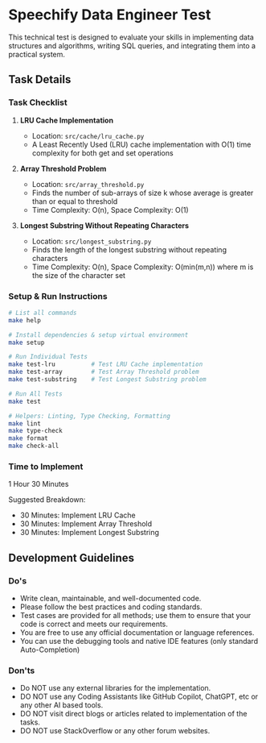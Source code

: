 # Speechify Data Engineer Test

This technical test is designed to evaluate your skills in implementing data structures and algorithms, writing SQL queries, and integrating them into a practical system.

## Task Details

### Task Checklist

1. **LRU Cache Implementation**
   - Location: `src/cache/lru_cache.py`
   - A Least Recently Used (LRU) cache implementation with O(1) time complexity for both get and set operations

2. **Array Threshold Problem**
   - Location: `src/array_threshold.py`
   - Finds the number of sub-arrays of size k whose average is greater than or equal to threshold
   - Time Complexity: O(n), Space Complexity: O(1)

3. **Longest Substring Without Repeating Characters**
   - Location: `src/longest_substring.py`
   - Finds the length of the longest substring without repeating characters
   - Time Complexity: O(n), Space Complexity: O(min(m,n)) where m is the size of the character set

### Setup & Run Instructions
```bash
# List all commands
make help

# Install dependencies & setup virtual environment
make setup

# Run Individual Tests
make test-lru          # Test LRU Cache implementation
make test-array        # Test Array Threshold problem
make test-substring    # Test Longest Substring problem

# Run All Tests
make test

# Helpers: Linting, Type Checking, Formatting
make lint
make type-check
make format
make check-all
```

### Time to Implement

1 Hour 30 Minutes

Suggested Breakdown:
- 30 Minutes: Implement LRU Cache
- 30 Minutes: Implement Array Threshold
- 30 Minutes: Implement Longest Substring

## Development Guidelines

### Do's

- Write clean, maintainable, and well-documented code.
- Please follow the best practices and coding standards.
- Test cases are provided for all methods; use them to ensure that your code is correct and meets our requirements.
- You are free to use any official documentation or language references.
- You can use the debugging tools and native IDE features (only standard Auto-Completion)

### Don'ts

- Do NOT use any external libraries for the implementation.
- DO NOT use any Coding Assistants like GitHub Copilot, ChatGPT, etc or any other AI based tools.
- DO NOT visit direct blogs or articles related to implementation of the tasks.
- DO NOT use StackOverflow or any other forum websites.
